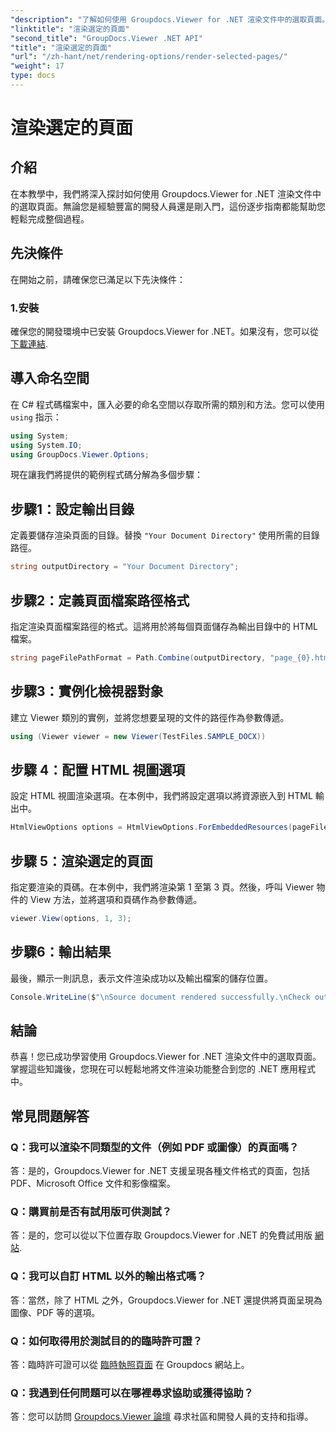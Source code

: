```yaml
---
"description": "了解如何使用 Groupdocs.Viewer for .NET 渲染文件中的選取頁面。包含程式碼範例的逐步教學。"
"linktitle": "渲染選定的頁面"
"second_title": "GroupDocs.Viewer .NET API"
"title": "渲染選定的頁面"
"url": "/zh-hant/net/rendering-options/render-selected-pages/"
"weight": 17
type: docs
---
```

# 渲染選定的頁面

## 介紹

在本教學中，我們將深入探討如何使用 Groupdocs.Viewer for .NET 渲染文件中的選取頁面。無論您是經驗豐富的開發人員還是剛入門，這份逐步指南都能幫助您輕鬆完成整個過程。

## 先決條件

在開始之前，請確保您已滿足以下先決條件：

### 1.安裝

確保您的開發環境中已安裝 Groupdocs.Viewer for .NET。如果沒有，您可以從 [下載連結](https://releases。groupdocs.com/viewer/net/).

## 導入命名空間

在 C# 程式碼檔案中，匯入必要的命名空間以存取所需的類別和方法。您可以使用 `using` 指示：

```csharp
using System;
using System.IO;
using GroupDocs.Viewer.Options;
```

現在讓我們將提供的範例程式碼分解為多個步驟：

## 步驟1：設定輸出目錄

定義要儲存渲染頁面的目錄。替換 `"Your Document Directory"` 使用所需的目錄路徑。

```csharp
string outputDirectory = "Your Document Directory";
```

## 步驟2：定義頁面檔案路徑格式

指定渲染頁面檔案路徑的格式。這將用於將每個頁面儲存為輸出目錄中的 HTML 檔案。

```csharp
string pageFilePathFormat = Path.Combine(outputDirectory, "page_{0}.html");
```

## 步驟3：實例化檢視器對象

建立 Viewer 類別的實例，並將您想要呈現的文件的路徑作為參數傳遞。

```csharp
using (Viewer viewer = new Viewer(TestFiles.SAMPLE_DOCX))
```

## 步驟 4：配置 HTML 視圖選項

設定 HTML 視圖渲染選項。在本例中，我們將設定選項以將資源嵌入到 HTML 輸出中。

```csharp
HtmlViewOptions options = HtmlViewOptions.ForEmbeddedResources(pageFilePathFormat);
```

## 步驟 5：渲染選定的頁面

指定要渲染的頁碼。在本例中，我們將渲染第 1 至第 3 頁。然後，呼叫 Viewer 物件的 View 方法，並將選項和頁碼作為參數傳遞。

```csharp
viewer.View(options, 1, 3);
```

## 步驟6：輸出結果

最後，顯示一則訊息，表示文件渲染成功以及輸出檔案的儲存位置。

```csharp
Console.WriteLine($"\nSource document rendered successfully.\nCheck output in {outputDirectory}.");
```

## 結論

恭喜！您已成功學習使用 Groupdocs.Viewer for .NET 渲染文件中的選取頁面。掌握這些知識後，您現在可以輕鬆地將文件渲染功能整合到您的 .NET 應用程式中。

## 常見問題解答

### Q：我可以渲染不同類型的文件（例如 PDF 或圖像）的頁面嗎？

答：是的，Groupdocs.Viewer for .NET 支援呈現各種文件格式的頁面，包括 PDF、Microsoft Office 文件和影像檔案。

### Q：購買前是否有試用版可供測試？

答：是的，您可以從以下位置存取 Groupdocs.Viewer for .NET 的免費試用版 [網站](https://releases。groupdocs.com/).

### Q：我可以自訂 HTML 以外的輸出格式嗎？

答：當然，除了 HTML 之外，Groupdocs.Viewer for .NET 還提供將頁面呈現為圖像、PDF 等的選項。

### Q：如何取得用於測試目的的臨時許可證？

答：臨時許可證可以從 [臨時執照頁面](https://purchase.groupdocs.com/temporary-license/) 在 Groupdocs 網站上。

### Q：我遇到任何問題可以在哪裡尋求協助或獲得協助？

答：您可以訪問 [Groupdocs.Viewer 論壇](https://forum.groupdocs.com/c/viewer/9) 尋求社區和開發人員的支持和指導。